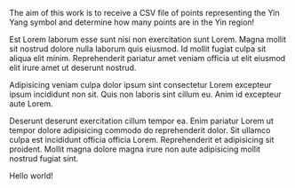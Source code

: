 The aim of this work is to receive a CSV file of points representing the Yin Yang symbol and determine how many points are in the Yin region!

Est Lorem laborum esse sunt nisi non exercitation sunt Lorem. Magna mollit sit nostrud dolore nulla laborum quis eiusmod. Id mollit fugiat culpa sit aliqua elit minim. Reprehenderit pariatur amet veniam officia ut elit eiusmod elit irure amet ut deserunt nostrud.

Adipisicing veniam culpa dolor ipsum sint consectetur Lorem excepteur ipsum incididunt non sit. Quis non laboris sint cillum eu. Anim id excepteur aute Lorem.

Deserunt deserunt exercitation cillum tempor ea. Enim pariatur Lorem ut tempor dolore adipisicing commodo do reprehenderit dolor. Sit ullamco culpa est incididunt officia officia Lorem. Reprehenderit et adipisicing sit proident. Mollit magna dolore magna irure non aute adipisicing mollit nostrud fugiat sint.

Hello world!

